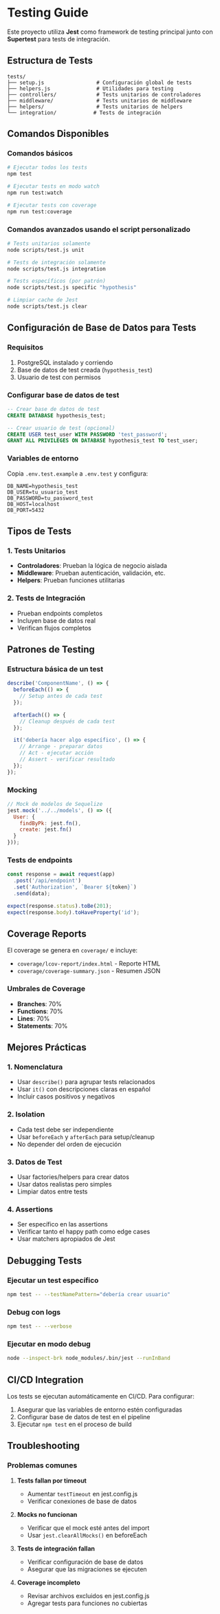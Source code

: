 # Testing Guide

Este proyecto utiliza **Jest** como framework de testing principal junto con **Supertest** para tests de integración.

## Estructura de Tests

```
tests/
├── setup.js                 # Configuración global de tests
├── helpers.js               # Utilidades para testing
├── controllers/             # Tests unitarios de controladores
├── middleware/              # Tests unitarios de middleware
├── helpers/                 # Tests unitarios de helpers
└── integration/            # Tests de integración
```

## Comandos Disponibles

### Comandos básicos
```bash
# Ejecutar todos los tests
npm test

# Ejecutar tests en modo watch
npm run test:watch

# Ejecutar tests con coverage
npm run test:coverage
```

### Comandos avanzados usando el script personalizado
```bash
# Tests unitarios solamente
node scripts/test.js unit

# Tests de integración solamente
node scripts/test.js integration

# Tests específicos (por patrón)
node scripts/test.js specific "hypothesis"

# Limpiar cache de Jest
node scripts/test.js clear
```

## Configuración de Base de Datos para Tests

### Requisitos
1. PostgreSQL instalado y corriendo
2. Base de datos de test creada (`hypothesis_test`)
3. Usuario de test con permisos

### Configurar base de datos de test
```sql
-- Crear base de datos de test
CREATE DATABASE hypothesis_test;

-- Crear usuario de test (opcional)
CREATE USER test_user WITH PASSWORD 'test_password';
GRANT ALL PRIVILEGES ON DATABASE hypothesis_test TO test_user;
```

### Variables de entorno
Copia `.env.test.example` a `.env.test` y configura:
```env
DB_NAME=hypothesis_test
DB_USER=tu_usuario_test
DB_PASSWORD=tu_password_test
DB_HOST=localhost
DB_PORT=5432
```

## Tipos de Tests

### 1. Tests Unitarios
- **Controladores**: Prueban la lógica de negocio aislada
- **Middleware**: Prueban autenticación, validación, etc.
- **Helpers**: Prueban funciones utilitarias

### 2. Tests de Integración
- Prueban endpoints completos
- Incluyen base de datos real
- Verifican flujos completos

## Patrones de Testing

### Estructura básica de un test
```javascript
describe('ComponentName', () => {
  beforeEach(() => {
    // Setup antes de cada test
  });

  afterEach(() => {
    // Cleanup después de cada test
  });

  it('debería hacer algo específico', () => {
    // Arrange - preparar datos
    // Act - ejecutar acción
    // Assert - verificar resultado
  });
});
```

### Mocking
```javascript
// Mock de modelos de Sequelize
jest.mock('../../models', () => ({
  User: {
    findByPk: jest.fn(),
    create: jest.fn()
  }
}));
```

### Tests de endpoints
```javascript
const response = await request(app)
  .post('/api/endpoint')
  .set('Authorization', `Bearer ${token}`)
  .send(data);

expect(response.status).toBe(201);
expect(response.body).toHaveProperty('id');
```

## Coverage Reports

El coverage se genera en `coverage/` e incluye:
- `coverage/lcov-report/index.html` - Reporte HTML
- `coverage/coverage-summary.json` - Resumen JSON

### Umbrales de Coverage
- **Branches**: 70%
- **Functions**: 70%
- **Lines**: 70%
- **Statements**: 70%

## Mejores Prácticas

### 1. Nomenclatura
- Usar `describe()` para agrupar tests relacionados
- Usar `it()` con descripciones claras en español
- Incluir casos positivos y negativos

### 2. Isolation
- Cada test debe ser independiente
- Usar `beforeEach` y `afterEach` para setup/cleanup
- No depender del orden de ejecución

### 3. Datos de Test
- Usar factories/helpers para crear datos
- Usar datos realistas pero simples
- Limpiar datos entre tests

### 4. Assertions
- Ser específico en las assertions
- Verificar tanto el happy path como edge cases
- Usar matchers apropiados de Jest

## Debugging Tests

### Ejecutar un test específico
```bash
npm test -- --testNamePattern="debería crear usuario"
```

### Debug con logs
```bash
npm test -- --verbose
```

### Ejecutar en modo debug
```bash
node --inspect-brk node_modules/.bin/jest --runInBand
```

## CI/CD Integration

Los tests se ejecutan automáticamente en CI/CD. Para configurar:

1. Asegurar que las variables de entorno estén configuradas
2. Configurar base de datos de test en el pipeline
3. Ejecutar `npm test` en el proceso de build

## Troubleshooting

### Problemas comunes

1. **Tests fallan por timeout**
   - Aumentar `testTimeout` en jest.config.js
   - Verificar conexiones de base de datos

2. **Mocks no funcionan**
   - Verificar que el mock esté antes del import
   - Usar `jest.clearAllMocks()` en beforeEach

3. **Tests de integración fallan**
   - Verificar configuración de base de datos
   - Asegurar que las migraciones se ejecuten

4. **Coverage incompleto**
   - Revisar archivos excluidos en jest.config.js
   - Agregar tests para funciones no cubiertas
